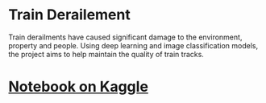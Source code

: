 # Train Derailement

Train derailments have caused significant damage to the environment, property and people. Using deep learning and image classification models, the project aims to help maintain the quality of train tracks.

# [Notebook on Kaggle](https://www.kaggle.com/code/zakariaehamedoun/resnet50-notebook)
